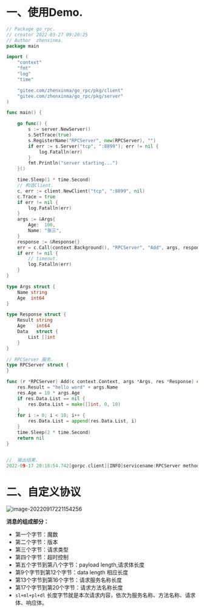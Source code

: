 # 一、使用Demo.

```go
// Package go_rpc.
// creator 2022-03-27 09:20:25
// Author  zhenxinma.
package main

import (
	"context"
	"fmt"
	"log"
	"time"

	"gitee.com/zhenxinma/go_rpc/pkg/client"
	"gitee.com/zhenxinma/go_rpc/pkg/server"
)

func main() {

	go func() {
		s := server.NewServer()
		s.SetTrace(true)
		s.RegisterName("RPCServer", new(RPCServer), "")
		if err := s.Server("tcp", ":8899"); err != nil {
			log.Fatalln(err)
		}
		fmt.Println("server starting...")
	}()

	time.Sleep(1 * time.Second)
	// 构造Client.
	c, err := client.NewClient("tcp", ":8899", nil)
	c.Trace = true
	if err != nil {
		log.Fatalln(err)
	}
	args := &Args{
		Age:  100,
		Name: "张三",
	}
	response := &Response{}
	err = c.Call(context.Background(), "RPCServer", "Add", args, response)
	if err != nil {
		// timeout.
		log.Fatalln(err)
	}
}

type Args struct {
	Name string
	Age  int64
}

type Response struct {
	Result string
	Age    int64
	Data   struct {
		List []int
	}
}

// RPCServer 服务.
type RPCServer struct {
}

func (r *RPCServer) Add(c context.Context, args *Args, res *Response) error {
	res.Result = "hello word" + args.Name
	res.Age = 10 * args.Age
	if res.Data.List == nil {
		res.Data.List = make([]int, 0, 10)
	}
	for i := 0; i < 10; i++ {
		res.Data.List = append(res.Data.List, i)
	}
	time.Sleep(2 * time.Second)
	return nil
}


//  输出结果.
2022-09-17 20:18:54.742[gorpc.client][INFO]servicename:RPCServer methodname:Add calltime:2s result:&{Result:hello word张三 Age:1000 Data:{List:[0 1 2 3 4 5 6 7 8 9]}}[D:/code/go/src/me.code/gorpc/pkg/client/client.go:98]

```

#  二、自定义协议

![image-20220917221154256](https://typoraimg-1303903194.cos.ap-guangzhou.myqcloud.com/image-20220917221154256.png)

**消息的组成部分：**

- 第一个字节：魔数
- 第二个字节：版本
- 第三个字节：请求类型
- 第四个字节：超时控制
- 第五个字节到第八个字节：payload length,请求体长度
- 第9个字节到第12个字节：data length 相应长度
- 第13个字节到第16个字节：请求服务名称长度
- 第17个字节到第20个字节：请求方法名称长度
- `sl+ml+pl+dl` 长度字节就是本次请求内容，依次为服务名称、方法名称、请求体、响应体。
